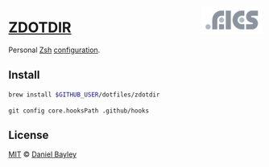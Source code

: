 [<img src="https://raw.githubusercontent.com/danielbayley/homebrew-dotfiles/main/logo.svg" width="24%" align="right">][.files]

[ZDOTDIR]
=========
Personal [Zsh] [configuration][ZDOTDIR].

Install
-------
~~~ sh
brew install $GITHUB_USER/dotfiles/zdotdir
~~~
`git config core.hooksPath .github/hooks`

License
-------
[MIT] © [Daniel Bayley]

[MIT]:              LICENSE.md
[Daniel Bayley]:    https://github.com/danielbayley

[zsh]:              https://zsh.org
[ZDOTDIR]:          http://zsh.sourceforge.net/Intro/intro_3.html

[.files]:           https://github.com/danielbayley/homebrew-dotfiles#readme
